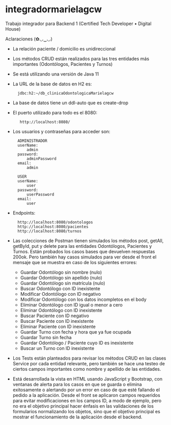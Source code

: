 # integradormarielagcw
Trabajo integrador para Backend 1 (Certified Tech Developer • Digital House) 

Aclaraciones (✿◡‿◡)

* La relación paciente / domicilio es unidireccional

* Los métodos CRUD están realizados para las tres entidades más importantes (Odontólogos, Pacientes y Turnos)

* Se está utilizando una versión de Java 11

* La URL de la base de datos en H2 es:


        jdbc:h2:~/db_clinicaOdontologicaMarielagcw

* La base de datos tiene un ddl-auto que es create-drop

* El puerto utilizado para todo es el 8080:


         http://localhost:8080/

* Los usuarios y contraseñas para acceder son:


        ADMINISTRADOR
        userName: 
            admin 
        password:
            adminPassword
        email:
            admin

        USER
        userName:
            user
        password:
            userPassword
        email:
            user

* Endpoints:
  

        http://localhost:8080/odontologos
        http://localhost:8080/pacientes
        http://localhost:8080/turnos

* Las colecciones de Postman tienen simulados los métodos post, getAll, getById, put y delete para las entidades Odontólogos, Pacientes y Turnos. Están probados los casos bases que devuelven respuestas 200ok. Pero también hay casos simulados para ver desde el front el mensaje que se muestra en caso de los siguientes errores:


    * Guardar Odontólogo sin nombre (nulo)
    * Guardar Odontólogo sin apellido (nulo)
    * Guardar Odontólogo sin matrícula (nulo)
    * Buscar Odontólogo con ID inexistente
    * Modificar Odontólogo con ID negativo
    * Modificar Odontólogo con los datos incompletos en el body
    * Eliminar Odontólogo con ID igual o menor a cero
    * Eliminar Odontólogo con ID inexistente
    * Buscar Paciente con ID negativo
    * Buscar Paciente con ID inexistente
    * Eliminar Paciente con ID inexistente
    * Guardar Turno con fecha y hora que ya fue ocupada
    * Guardar Turno sin fecha
    * Guardar Odontólogo / Paciente cuyo ID es inexistente
    * Buscar un Turno con ID inexistente


* Los Tests están planteados para revisar los métodos CRUD en las clases Service por cada entidad relevante, pero también se hace una testeo de ciertos campos importantes como nombre y apellido de las entidades. 


* Está desarrollada la vista en HTML usando JavaScript y Bootstrap, con ventanas de alerta para los casos en que se guarda o elimina exitosamente o alertando por un error en caso de que esté fallando el pedido a la aplicación. Desde el front se aplicaron campos requeridos para evitar modificaciones en los campos ID, a modo de ejemplo, pero no era el objetivo principal hacer énfasis en las validaciones de los formularios normalizando los objetos, sino que el objetivo principal es mostrar el funcionamiento de la aplicación desde el backend.  